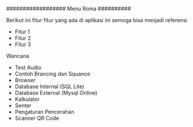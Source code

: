 ################## Menu Roma ##########

Berikut ini fitur fitur yang ada di aplikasi ini semoga bisa menjadi referensi

+ Fitur 1
+ Fitur 2
+ Fitur 3

Wancana
+ Test Audio
+ Contoh Brancing dan Squance
+ Browser
+ Database Internal (SQL Lite)
+ Database External (Mysql Online)
+ Kalkulator
+ Senter
+ Pengaturan Pencerahan
+ Scanner QR Code